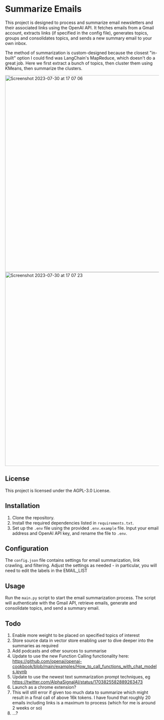 # Summarize Emails

This project is designed to process and summarize email newsletters and their associated links using the OpenAI API. It fetches emails from a Gmail account, extracts links (if specified in the config file), generates topics, groups and consolidates topics, and sends a new summary email to your own inbox.

The method of summarization is custom-designed because the closest "in-built" option I could find was LangChain's MapReduce, which doesn't do a great job. Here we first extract a bunch of topics, then cluster them using KMeans, then summarize the clusters. 

<img width="645" alt="Screenshot 2023-07-30 at 17 07 06" src="https://github.com/markclift/summarize-emails/assets/7832264/8e6e3021-6a70-4106-98ca-c7bdeaaaab0d">
<img width="635" alt="Screenshot 2023-07-30 at 17 07 23" src="https://github.com/markclift/summarize-emails/assets/7832264/d6217c21-2a52-46a6-a1e2-9b82128fc4e3">

## License

This project is licensed under the AGPL-3.0 License.

## Installation

1. Clone the repository.
2. Install the required dependencies listed in `requirements.txt`.
3. Set up the `.env` file using the provided `.env.example` file. Input your email address and OpenAI API key, and rename the file to `.env`.

## Configuration

The `config.json` file contains settings for email summarization, link crawling, and filtering. Adjust the settings as needed - in particular, you will need to edit the labels in the EMAIL_LIST

## Usage

Run the `main.py` script to start the email summarization process. The script will authenticate with the Gmail API, retrieve emails, generate and consolidate topics, and send a summary email.

## Todo

1. Enable more weight to be placed on specified topics of interest
2. Store source data in vector store enabling user to dive deeper into the summaries as required
3. Add podcasts and other sources to summarise
4. Update to use the new Function Calling functionality here: https://github.com/openai/openai-cookbook/blob/main/examples/How_to_call_functions_with_chat_models.ipynb
5. Update to use the newest text summarization prompt techniques, eg https://twitter.com/AlphaSignalAI/status/1703825582889263473
6. Launch as a chrome extension?
7. This will still error if given too much data to summarize which might result in a final call of above 16k tokens. I have found that roughly 20 emails including links is a maximum to process (which for me is around 2 weeks or so)
8. ...?